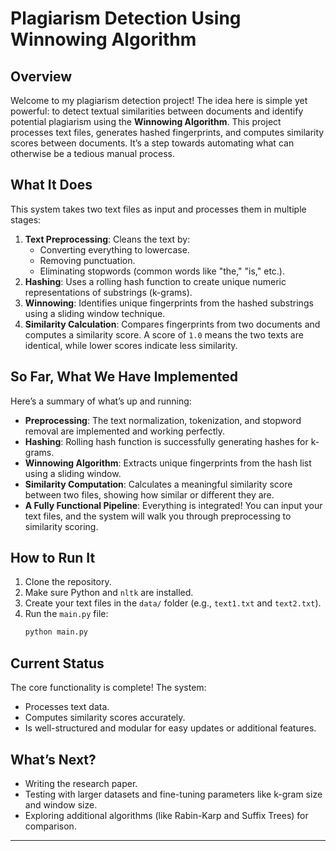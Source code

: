 # **Plagiarism Detection Using Winnowing Algorithm**

## **Overview**
Welcome to my plagiarism detection project! The idea here is simple yet powerful: to detect textual similarities between documents and identify potential plagiarism using the **Winnowing Algorithm**. This project processes text files, generates hashed fingerprints, and computes similarity scores between documents. It’s a step towards automating what can otherwise be a tedious manual process.

## **What It Does**
This system takes two text files as input and processes them in multiple stages:
1. **Text Preprocessing**: Cleans the text by:
   - Converting everything to lowercase.
   - Removing punctuation.
   - Eliminating stopwords (common words like "the," "is," etc.).
2. **Hashing**: Uses a rolling hash function to create unique numeric representations of substrings (k-grams).
3. **Winnowing**: Identifies unique fingerprints from the hashed substrings using a sliding window technique.
4. **Similarity Calculation**: Compares fingerprints from two documents and computes a similarity score. A score of `1.0` means the two texts are identical, while lower scores indicate less similarity.

## **So Far, What We Have Implemented**
Here’s a summary of what’s up and running:
- **Preprocessing**: The text normalization, tokenization, and stopword removal are implemented and working perfectly.
- **Hashing**: Rolling hash function is successfully generating hashes for k-grams.
- **Winnowing Algorithm**: Extracts unique fingerprints from the hash list using a sliding window.
- **Similarity Computation**: Calculates a meaningful similarity score between two files, showing how similar or different they are.
- **A Fully Functional Pipeline**: Everything is integrated! You can input your text files, and the system will walk you through preprocessing to similarity scoring.

## **How to Run It**
1. Clone the repository.
2. Make sure Python and `nltk` are installed.
3. Create your text files in the `data/` folder (e.g., `text1.txt` and `text2.txt`).
4. Run the `main.py` file:
   ```bash
   python main.py
   ```

## **Current Status**
The core functionality is complete! The system:
- Processes text data.
- Computes similarity scores accurately.
- Is well-structured and modular for easy updates or additional features.

## **What’s Next?**
- Writing the research paper.
- Testing with larger datasets and fine-tuning parameters like k-gram size and window size.
- Exploring additional algorithms (like Rabin-Karp and Suffix Trees) for comparison.

---
